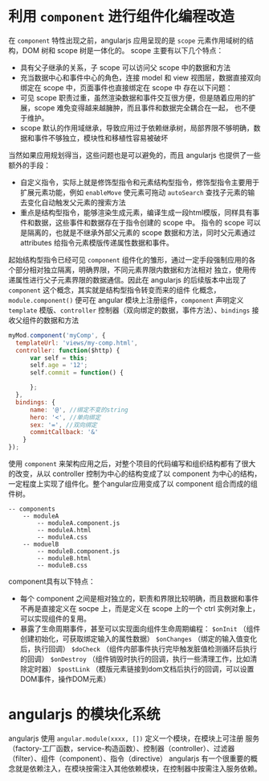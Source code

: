 # 利用  `component` 进行组件化编程改造
在 `component` 特性出现之前，angularjs 应用呈现的是 `scope` 元素作用域树的结构，DOM 树和 scope 树是一体化的。
scope 主要有以下几个特点：
* 具有父子继承的关系，子 scope 可以访问父 scope 中的数据和方法
* 充当数据中心和事件中心的角色，连接 model 和 view 视图层，数据直接双向绑定在 scope 中，页面事件也直接绑定在 scope 中
存在以下问题：
* 可见 scope 职责过重，虽然渲染数据和事件交互很方便，但是随着应用的扩展，scope 难免变得越来越臃肿，而且事件和数据完全耦合在一起，
也不便于维护。
* scope 默认的作用域继承，导致应用过于依赖继承树，局部界限不够明确，数据和事件不够独立，模块性和移植性容易被破坏

当然如果应用规划得当，这些问题也是可以避免的，而且 angularjs 也提供了一些额外的手段：
* 自定义指令，实际上就是修饰型指令和元素结构型指令，修饰型指令主要用于扩展元素功能，例如 `enableMove` 使元素可拖动 `autoSearch` 查找子元素的输去变化自动触发父元素的搜索方法
* 重点是结构型指令，能够渲染生成元素，编译生成一段html模版，同样具有事件和数据，这些事件和数据存在于指令创建的 scope 中。
指令的 scope 可以是隔离的，也就是不继承外部父元素的 scope 数据和方法，同时父元素通过 attributes  给指令元素模版传递属性数据和事件。

起始结构型指令已经可见 `component` 组件化的雏形，通过一定手段强制应用的各个部分相对独立隔离，明确界限，不同元素界限内数据和方法相对
独立，使用传递属性进行父子元素界限的数据通信。因此在 angularjs 的后续版本中出现了 `component` 这个概念，其实就是结构型指令转变而来的组件
化概念，`module.component()` 便可在 angular 模块上注册组件，`component` 声明定义 `template` 模版、`controller` 控制器（双向绑定的数据，事件方法）、`bindings` 接收父组件的数据和方法
```javascript
myMod.component('myComp', {
  templateUrl: 'views/my-comp.html',
  controller: function($http) {
      var self = this;
      self.age = '12';
      self.commit = function() {

      };
  },
  bindings: {
      name: '@', //绑定不变的string
      hero: '<', //单向绑定
      sex: '=', //双向绑定
      commitCallback: '&'
    }
});
```

使用 `component` 来架构应用之后，对整个项目的代码编写和组织结构都有了很大的改变，从以 controller 控制为中心的结构变成了以 component 为中心的结构，
一定程度上实现了组件化。整个angular应用变成了以 component 组合而成的组件树。
```
-- components
    -- moduleA
        -- moduleA.component.js
        -- moduleA.html
        -- moduleA.css
    -- moduelB
        -- moduleB.component.js
        -- moduleB.html
        -- moduleB.css
```
component具有以下特点：
* 每个 component 之间是相对独立的，职责和界限比较明确，而且数据和事件不再是直接定义在 socpe 上，而是定义在 scope 上的一个 ctrl 实例对象上，可以实现组件的复用。
* 暴露了生命周期事件，甚至可以实现面向组件生命周期编程：
     `$onInit` （组件创建初始化，可获取绑定输入的属性数据） 
     `$onChanges` （绑定的输入值变化后，执行回调）
     `$doCheck` （组件内部事件执行完毕触发脏值检测循环后执行的回调）
     `$onDestroy` （组件销毁时执行的回调，执行一些清理工作，比如清除定时器）
     `$postLink` （模版元素链接到dom文档后执行的回调，可以设置DOM事件，操作DOM元素）

# angularjs 的模块化系统
angularjs 使用 `angular.module(xxxx, [])` 定义一个模块，在模块上可注册 服务（factory-工厂函数，service-构造函数）、控制器（controller）、过滤器（filter）、组件（component）、指令（directive）
angularjs 有一个很重要的概念就是依赖注入，在模块按需注入其他依赖模块，在控制器中按需注入服务依赖。
